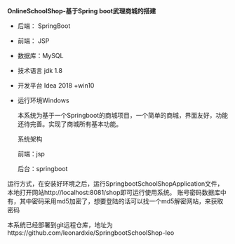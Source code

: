 **OnlineSchoolShop-基于Spring boot武理商城的搭建** 

- 后端： SpringBoot

- 前端： JSP

- 数据库：MySQL

- 技术语言 jdk 1.8

- 开发平台 Idea 2018 +win10

- 运行环境Windows 

  

  本系统为基于一个Springboot的商城项目，一个简单的商城，界面友好，功能还待完善。实现了商城所有基本功能。

   系统架构 

  前端：jsp 

  后台：springboot 

运行方式，在安装好环境之后，运行SpringbootSchoolShopApplication文件，本地打开网站http://localhost:8081/shop即可运行使用系统。
账号密码数据库中有，其中密码采用md5加密了，想要登陆的话可以找一个md5解密网站，来获取密码

本系统已经部署到git远程仓库，地址为https://github.com/leonardxie/SpringbootSchoolShop-leo
